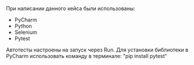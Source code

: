 

При написании данного кейса были использованы:
  * PyCharm
  * Python
  * Selenium
  * Pytest

Автотесты настроены на запуск через Run.
Для установки библиотеки в PyCharm использовать команду в терминале: "pip install pytest"
